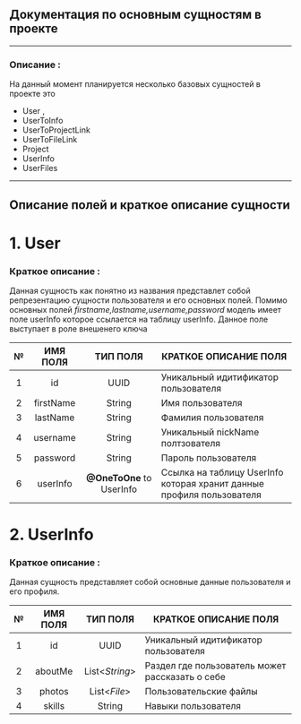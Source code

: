 ## **Документация по основным сущностям в проекте**

---


### **Описание :**

На данный момент планируется несколько базовых сущностей в проекте это 

 - User , 
 - UserToInfo 
 - UserToProjectLink 
 - UserToFileLink 
 - Project 
 - UserInfo
 - UserFiles 

---

## **Описание полей и краткое описание сущности**

# 1.  User

### Краткое описание : 

Данная сущность как понятно из названия представлет собой репрезентацию сущности пользователя и его основных полей. Помимо основных полей *firstname,lastname,username,password* модель имеет поле userInfo которое ссылается на таблицу userInfo. Данное поле выступает в роле внешенего ключа

| №   |  ИМЯ ПОЛЯ  | ТИП ПОЛЯ   | КРАТКОЕ ОПИСАНИЕ ПОЛЯ |                         
|:---:|:----------:|:-----------:|---------------------------------|
|1  | id        | UUID           | Уникальный идитификатор пользователя 
|2  | firstName | String         | Имя пользователя 
|3  | lastName  | String         | Фамилия пользователя
|4  | username  | String         | Уникальный nickName полтзователя  
|5  | password  | String         | Пароль пользователя                                  
|6  | userInfo  | **@OneToOne** to UserInfo |  Ссылка на таблицу UserInfo которая хранит данные профиля пользователя 



# 2. UserInfo

### Краткое описание : 

Данная сущность представляет собой основные данные пользователя и его профиля. 


| № |  ИМЯ ПОЛЯ  | ТИП ПОЛЯ               |   КРАТКОЕ ОПИСАНИЕ ПОЛЯ  |          
|:---:| :----------:|:-------------------:|--------------------------|
|1  | id        | UUID                    | Уникальный идитификатор пользователя | 
|2  | aboutMe   | List<*String*>          | Раздел где пользователь может рассказать о себе 
|3  | photos    | List<*File*>            | Пользовательские файлы
|4  | skills    | String                  | Навыки пользователя 













